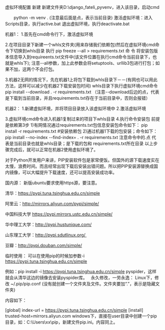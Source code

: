 虚拟环境配置
新建
新建文件夹D:\django_fateli_pyvenv，进入该目录，启动cmd

　　python -m venv .  (注意最后面是点，表示当前目录)
激活虚拟环境：进入Scripts目录，执行active.bat
退出虚拟环境，执行deactivate.bat

机器1：
1.首先在cmd命令行下，激活虚拟环境
 
 


 
2.在项目目录下新建一个whls文件夹(用来存储我们依赖包)然后在虚拟环境cmd命令下切换到whls目录
执行 pip freeze --all > requirements.txt 命 令 将安装包版本信息导入到requireents.txt文件中(该文件位置在执行cmd命令当前目录下，也就是whls下); 注意--all参数，加上此参数会将setuptools、urllib3包进行打包；如果不加，这两个不会打包。
 
 


 
3.机器2无网的情况下，先在机器1上将包下载到whls目录下－－(有网也可以用此方法，这样可以减少在机器2下载安装包时间)
whls目录下执行虚拟环境cmd命令pip install --download . -r requirements.txt （注意--download后边的点，代表是下载到当前目录，并且requirements.txt存在于当前目录中，否则会报错）

 

 
机器2：
1.新建虚拟环境，并将项目目录放入该虚拟环境中
2.激活虚拟环境

 

3.虚拟环境cmd命令进入机器1复制过来的项目下whls目录
4.执行命令安装包
前提是依赖第3步
1)有网情况通过requirements.txt包信息安装包命令如下：
pip install -r requirements.txt #安装依赖包
2)通过机器1下载的包安装；命令如下：
pip install --no-index --find-index= . -r requirements.txt 
注意命令中的.点 代表是当前目录也就是whls目录；是下载的包和
requirements.txt所在目录 
以上步骤完成后，就可以正常在机器2使用虚拟环境了。


对于Python开发用户来讲，PIP安装软件包是家常便饭。但国外的源下载速度实在太慢，浪费时间。而且经常出现下载后安装出错问题。所以把PIP安装源替换成国内镜像，可以大幅提升下载速度，还可以提高安装成功率。

国内源：
新版ubuntu要求使用https源，要注意。

清华：https://pypi.tuna.tsinghua.edu.cn/simple

阿里云：http://mirrors.aliyun.com/pypi/simple/

中国科技大学 https://pypi.mirrors.ustc.edu.cn/simple/

华中理工大学：http://pypi.hustunique.com/

山东理工大学：http://pypi.sdutlinux.org/ 

豆瓣：http://pypi.douban.com/simple/

临时使用：
可以在使用pip的时候加参数-i https://pypi.tuna.tsinghua.edu.cn/simple

例如：pip install -i https://pypi.tuna.tsinghua.edu.cn/simple pyspider，这样就会从清华这边的镜像去安装pyspider库。
 
永久修改，一劳永逸：
Linux下，修改 ~/.pip/pip.conf (没有就创建一个文件夹及文件。文件夹要加“.”，表示是隐藏文件夹)

内容如下：

[global]
index-url = https://pypi.tuna.tsinghua.edu.cn/simple
[install]
trusted-host=mirrors.aliyun.com
windows下，直接在user目录中创建一个pip目录，如：C:\Users\xx\pip，新建文件pip.ini。内容同上。